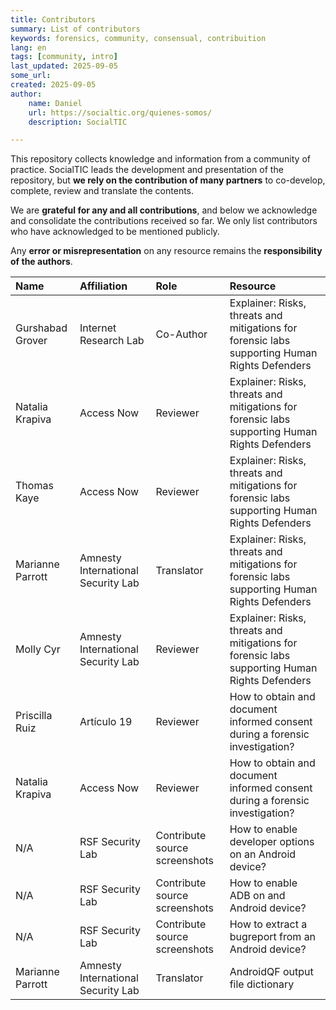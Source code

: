 ```yaml
---
title: Contributors
summary: List of contributors
keywords: forensics, community, consensual, contribuition
lang: en
tags: [community, intro]
last_updated: 2025-09-05
some_url:
created: 2025-09-05
author:
    name: Daniel
    url: https://socialtic.org/quienes-somos/
    description: SocialTIC

---
```




This repository collects knowledge and information from a community of practice. SocialTIC leads the development and presentation of the repository, but **we rely on the contribution of many partners** to co-develop, complete, review and translate the contents.   

We are **grateful for any and all contributions**, and below we acknowledge and consolidate the contributions received so far. We only list contributors who have acknowledged to be mentioned publicly.   

Any **error or misrepresentation** on any resource remains the **responsibility of the authors**.

| Name | Affiliation | Role | Resource |
| :---- | :---- | :---- | :---- |
| Gurshabad Grover | Internet Research Lab | Co-Author | Explainer: Risks, threats and mitigations for forensic labs supporting Human Rights Defenders |
| Natalia Krapiva | Access Now | Reviewer | Explainer: Risks, threats and mitigations for forensic labs supporting Human Rights Defenders |
| Thomas Kaye | Access Now | Reviewer | Explainer: Risks, threats and mitigations for forensic labs supporting Human Rights Defenders |
| Marianne Parrott | Amnesty International Security Lab | Translator | Explainer: Risks, threats and mitigations for forensic labs supporting Human Rights Defenders |
| Molly Cyr | Amnesty International Security Lab | Reviewer | Explainer: Risks, threats and mitigations for forensic labs supporting Human Rights Defenders |
| Priscilla Ruiz | Artículo 19 | Reviewer | How to obtain and document informed consent during a forensic investigation? |
| Natalia Krapiva | Access Now | Reviewer | How to obtain and document informed consent during a forensic investigation? |
| N/A | RSF Security Lab | Contribute source screenshots | How to enable developer options on an Android device? |
| N/A | RSF Security Lab | Contribute source screenshots | How to enable ADB on and Android device? |
| N/A | RSF Security Lab | Contribute source screenshots | How to extract a bugreport from an Android device? |
| Marianne Parrott | Amnesty International Security Lab | Translator | AndroidQF output file dictionary  |


